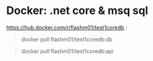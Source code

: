 # Docker: .net core & msq sql




https://hub.docker.com/r/flashm01/test1coredb :

>docker pull flashm01/test1coredb:db


>docker pull flashm01/test1coredb:api
